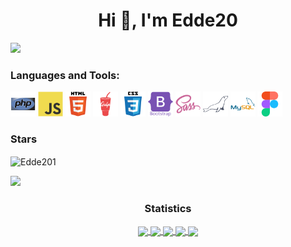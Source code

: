 <h1 align="center">Hi 👋, I'm Edde20</h1>

<div>
	<a href="https://github.com/Edde201" target="_blank"><img src="https://img.shields.io/badge/GitHub-100000?style=for-the-badge&logo=github&logoColor=white" target="_blank"></a>
</div>

<h3 align="left">Languages and Tools:</h3>
<p align="left">
	<img src="https://raw.githubusercontent.com/teamedwardforever/Readme-Generator/71f25dd8b98329b168142a6b782a107b75eab178/svg/Skills/Languages/php-original.svg" alt="PHP" width="40" height="40"/>
	<img src="https://raw.githubusercontent.com/teamedwardforever/Readme-Generator/71f25dd8b98329b168142a6b782a107b75eab178/svg/Skills/Languages/javascript-original.svg" alt="Javascript" width="40" height="40"/>
	<img src="https://raw.githubusercontent.com/teamedwardforever/Readme-Generator/71f25dd8b98329b168142a6b782a107b75eab178/svg/Skills/Frontend/html5-original-wordmark.svg" alt="HTML" width="40" height="40"/>
	<img src="https://raw.githubusercontent.com/teamedwardforever/Readme-Generator/71f25dd8b98329b168142a6b782a107b75eab178/svg/Skills/Frontend/gulp-plain.svg" alt="Gulp" width="40" height="40"/>
	<img src="https://raw.githubusercontent.com/teamedwardforever/Readme-Generator/71f25dd8b98329b168142a6b782a107b75eab178/svg/Skills/Frontend/css3-original-wordmark.svg" alt="Css" width="40" height="40"/>
	<img src="https://raw.githubusercontent.com/teamedwardforever/Readme-Generator/71f25dd8b98329b168142a6b782a107b75eab178/svg/Skills/Frontend/bootstrap-plain-wordmark.svg" alt="Bootstrap" width="40" height="40"/>
	<img src="https://raw.githubusercontent.com/teamedwardforever/Readme-Generator/71f25dd8b98329b168142a6b782a107b75eab178/svg/Skills/Frontend/sass-original.svg" alt="Sass" width="40" height="40"/>
	<img src="https://raw.githubusercontent.com/teamedwardforever/Readme-Generator/71f25dd8b98329b168142a6b782a107b75eab178/svg/Skills/Database/mariadb-icon.svg" alt="Mariadb" width="40" height="40"/>
	<img src="https://raw.githubusercontent.com/teamedwardforever/Readme-Generator/71f25dd8b98329b168142a6b782a107b75eab178/svg/Skills/Database/mysql-original-wordmark.svg" alt="Mysql" width="40" height="40"/>
	<img src="https://raw.githubusercontent.com/teamedwardforever/Readme-Generator/71f25dd8b98329b168142a6b782a107b75eab178/svg/Skills/Software/figma-icon.svg" alt="Figma" width="40" height="40"/>
</p>

<h3 align="left">Stars</h3>

<p>
	<img align="center" height="180em" src="https://github-readme-streak-stats.herokuapp.com/?user=Edde201&theme=tokyonight" alt="Edde201" />
</p>

<img src="https://user-images.githubusercontent.com/73097560/115834477-dbab4500-a447-11eb-908a-139a6edaec5c.gif"><h3 align="center">Statistics</h3>

<div align="center">
	<a href="https://github.com/Edde201">
	<img align="center" src="http://github-profile-summary-cards.vercel.app/api/cards/stats?username=Edde201&theme=2077" height="180em" />
	<img align="center" src="http://github-profile-summary-cards.vercel.app/api/cards/most-commit-language?username=Edde201&theme=2077" height="180em" />
	<img align="center" src="http://github-profile-summary-cards.vercel.app/api/cards/repos-per-language?username=Edde201&theme=2077" height="180em" />
	<img align="center" src="http://github-profile-summary-cards.vercel.app/api/cards/productive-time?username=Edde201&theme=2077" height="180em" />
	<img align="center" src="http://github-profile-summary-cards.vercel.app/api/cards/profile-details?username=Edde201&theme=tokyonight" height="180em" />
</div>
